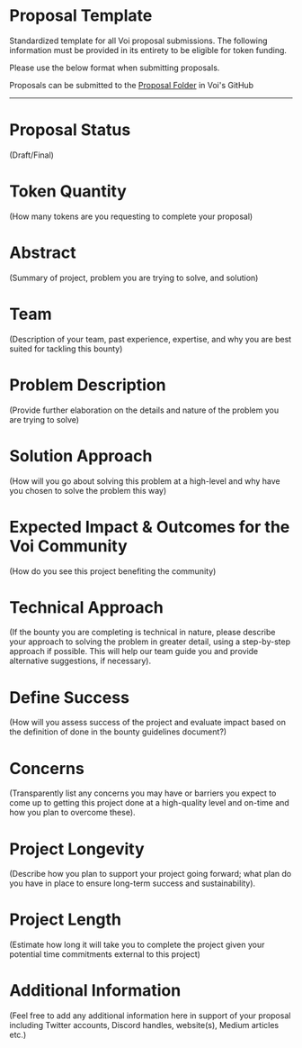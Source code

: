 # **Proposal Template**
Standardized template for all Voi proposal submissions. The following information must be provided in its entirety to be eligible for token funding. 

Please use the below format when submitting proposals. 

Proposals can be submitted to the [Proposal Folder](https://github.com/VoiNetwork/governance/tree/main/Proposal%20Submissions) in Voi's GitHub

---

# Proposal Status
(Draft/Final)

# Token Quantity
(How many tokens are you requesting to complete your proposal)

# Abstract
(Summary of project, problem you are trying to solve, and solution)

# Team 
(Description of your team, past experience, expertise, and why you are best suited for tackling this bounty)

# Problem Description 
(Provide further elaboration on the details and nature of the problem you are trying to solve)

# Solution Approach 
(How will you go about solving this problem at a high-level and why have you chosen to solve the problem this way)

# Expected Impact & Outcomes for the Voi Community 
(How do you see this project benefiting the community)

# Technical Approach
(If the bounty you are completing is technical in nature, please describe your approach to solving the problem in greater detail, using a step-by-step approach if possible. This will help our team guide you and provide alternative suggestions, if necessary). 

# Define Success
(How will you assess success of the project and evaluate impact based on the definition of done in the bounty guidelines document?)

# Concerns
(Transparently list any concerns you may have or barriers you expect to come up to getting this project done at a high-quality level and on-time and how you plan to overcome these).

# Project Longevity 
(Describe how you plan to support your project going forward; what plan do you have in place to ensure long-term success and sustainability). 

# Project Length
(Estimate how long it will take you to complete the project given your potential time commitments external to this project)

# Additional Information
(Feel free to add any additional information here in support of your proposal including Twitter accounts, Discord handles, website(s), Medium articles etc.)
